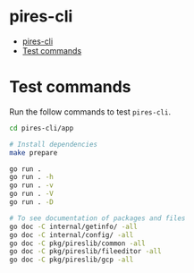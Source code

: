# pires-cli

<!-- TOC -->

- [pires-cli](#pires-cli)
- [Test commands](#test-commands)

<!-- TOC -->

# Test commands

Run the follow commands to test ``pires-cli``.

```bash
cd pires-cli/app

# Install dependencies
make prepare

go run .
go run . -h
go run . -v
go run . -V
go run . -D

# To see documentation of packages and files
go doc -C internal/getinfo/ -all
go doc -C internal/config/ -all
go doc -C pkg/pireslib/common -all
go doc -C pkg/pireslib/fileeditor -all
go doc -C pkg/pireslib/gcp -all
```

